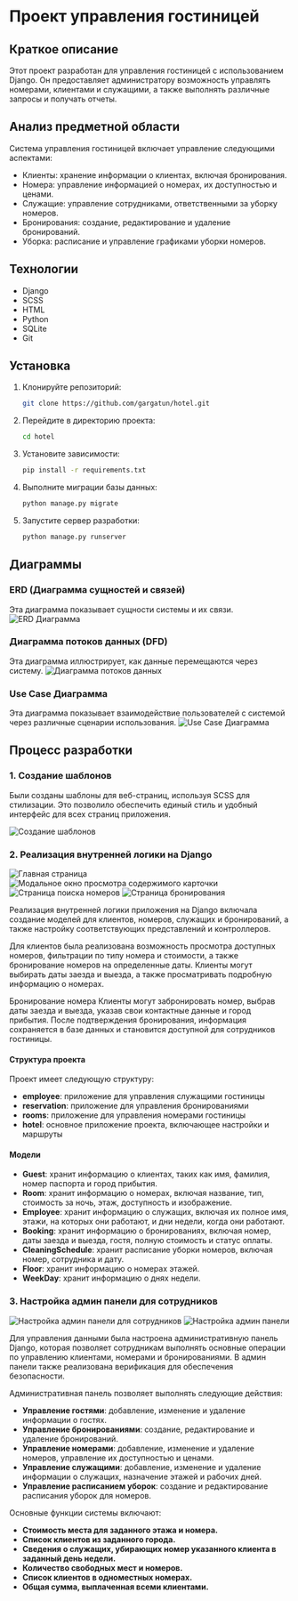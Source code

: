 # Проект управления гостиницей

## Краткое описание

Этот проект разработан для управления гостиницей с использованием Django. Он предоставляет администратору возможность управлять номерами, клиентами и служащими, а также выполнять различные запросы и получать отчеты.

## Анализ предметной области

Система управления гостиницей включает управление следующими аспектами:
- Клиенты: хранение информации о клиентах, включая бронирования.
- Номера: управление информацией о номерах, их доступностью и ценами.
- Служащие: управление сотрудниками, ответственными за уборку номеров.
- Бронирования: создание, редактирование и удаление бронирований.
- Уборка: расписание и управление графиками уборки номеров.

## Технологии

- Django
- SCSS
- HTML
- Python
- SQLite
- Git

## Установка

1. Клонируйте репозиторий:
   ```bash
   git clone https://github.com/gargatun/hotel.git
   ```
2. Перейдите в директорию проекта:
   ```bash
   cd hotel
   ```
3. Установите зависимости:
   ```bash
   pip install -r requirements.txt
   ```
4. Выполните миграции базы данных:
   ```bash
   python manage.py migrate
   ```
5. Запустите сервер разработки:
   ```bash
   python manage.py runserver
   ```

## Диаграммы

### ERD (Диаграмма сущностей и связей)
Эта диаграмма показывает сущности системы и их связи.
![ERD Диаграмма](review/erd.png)

### Диаграмма потоков данных (DFD)
Эта диаграмма иллюстрирует, как данные перемещаются через систему.
![Диаграмма потоков данных](review/dfd.png)

### Use Case Диаграмма
Эта диаграмма показывает взаимодействие пользователей с системой через различные сценарии использования.
![Use Case Диаграмма](review/use_case_diagram.png)


## Процесс разработки

### 1. Создание шаблонов

Были созданы шаблоны для веб-страниц, используя SCSS для стилизации. Это позволило обеспечить единый стиль и удобный интерфейс для всех страниц приложения.

![Создание шаблонов](review/image1.png)

### 2. Реализация внутренней логики на Django

![Главная страница](review/image2.png)
![Модальное окно просмотра содержимого карточки](review/image3.png)
![Страница поиска номеров](review/image4.png)
![Страница бронирования](review/image5.png)

Реализация внутренней логики приложения на Django включала создание моделей для клиентов, номеров, служащих и бронирований, а также настройку соответствующих представлений и контроллеров.

Для клиентов была реализована возможность просмотра доступных номеров, фильтрации по типу номера и стоимости, а также бронирование номеров на определенные даты. Клиенты могут выбирать даты заезда и выезда, а также просматривать подробную информацию о номерах.

Бронирование номера
Клиенты могут забронировать номер, выбрав даты заезда и выезда, указав свои контактные данные и город прибытия. После подтверждения бронирования, информация сохраняется в базе данных и становится доступной для сотрудников гостиницы.



#### Структура проекта

Проект имеет следующую структуру:

- **employee**: приложение для управления служащими гостиницы
- **reservation**: приложение для управления бронированиями
- **rooms**: приложение для управления номерами гостиницы
- **hotel**: основное приложение проекта, включающее настройки и маршруты

#### Модели

- **Guest**: хранит информацию о клиентах, таких как имя, фамилия, номер паспорта и город прибытия.
- **Room**: хранит информацию о номерах, включая название, тип, стоимость за ночь, этаж, доступность и изображение.
- **Employee**: хранит информацию о служащих, включая их полное имя, этажи, на которых они работают, и дни недели, когда они работают.
- **Booking**: хранит информацию о бронированиях, включая номер, даты заезда и выезда, гостя, полную стоимость и статус оплаты.
- **CleaningSchedule**: хранит расписание уборки номеров, включая номер, сотрудника и дату.
- **Floor**: хранит информацию о номерах этажей.
- **WeekDay**: хранит информацию о днях недели.


### 3. Настройка админ панели для сотрудников

![Настройка админ панели для сотрудников](review/image6.png)
![Настройка админ панели](review/image7.png)


Для управления данными была настроена административную панель Django, которая позволяет сотрудникам выполнять основные операции по управлению клиентами, номерами и бронированиями. В админ панели также реализована верификация для обеспечения безопасности.

Административная панель позволяет выполнять следующие действия:

- **Управление гостями**: добавление, изменение и удаление информации о гостях.
- **Управление бронированиями**: создание, редактирование и удаление бронирований.
- **Управление номерами**: добавление, изменение и удаление номеров, управление их доступностью и ценами.
- **Управление служащими**: добавление, изменение и удаление информации о служащих, назначение этажей и рабочих дней.
- **Управление расписанием уборок**: создание и редактирование расписания уборок для номеров.


Основные функции системы включают:

- **Стоимость места для заданного этажа и номера.**
- **Список клиентов из заданного города.**
- **Сведения о служащих, убирающих номер указанного клиента в заданный день недели.**
- **Количество свободных мест и номеров.**
- **Список клиентов в одноместных номерах.**
- **Общая сумма, выплаченная всеми клиентами.**

